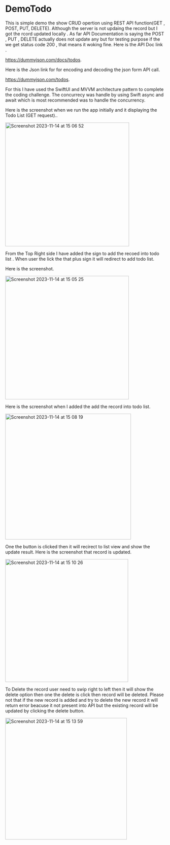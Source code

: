 # DemoTodo

This is simple demo the show CRUD opertion using REST API function(GET , POST, PUT, DELETE). Although the server is not updaing the record but I got the rcord updated locally . As far API Documentation is saying the POST , PUT , DELETE actually does not update any but for testing purpose if the we get status code 200 , that means it woking fine. Here is the API Doc link .

https://dummyjson.com/docs/todos. 

Here is the Json link for for encoding and decoding the json form API call. 

https://dummyjson.com/todos.

For this I have used the SwiftUI and MVVM architecture pattern to complete the coding challenge. The concurrecy was handle by using Swift async and await which is most recommended was to handle the concurrency.

Here is the screenshot when we run the app initially and it displaying the Todo List (GET request)..

<img width="390" alt="Screenshot 2023-11-14 at 15 06 52" src="https://github.com/MohammadHossanICT/DemoTodo/assets/100123501/be2201c7-adbe-4f9d-90bc-c483391040a9">

From the Top Right side I have added the sign to add the recoed into todo list . When user the lick the that plus sign it will redirect to add todo list. 

Here is the screenshot.

<img width="389" alt="Screenshot 2023-11-14 at 15 05 25" src="https://github.com/MohammadHossanICT/DemoTodo/assets/100123501/41092b7a-3555-4c57-8453-7fbefa4710d5">

Here is the screenshot when I added the add the record into todo list.

<img width="396" alt="Screenshot 2023-11-14 at 15 08 19" src="https://github.com/MohammadHossanICT/DemoTodo/assets/100123501/e1743038-3b37-422c-ba46-b5aae9cbaafb">

One the button is clicked then it will recirect to list view and show the update result. Here is the screenshot that record is updated. 

<img width="387" alt="Screenshot 2023-11-14 at 15 10 26" src="https://github.com/MohammadHossanICT/DemoTodo/assets/100123501/9866a8b7-15e7-4406-afde-3028105a1769">

To Delete the record user need to swip right to left then it will show the delete option then one the delete is click then record will be deleted. Please not that if the new record is  added and try to delete the new record it will return error beacuse it not present into API but the existing record will be updated by clicking the delete button. 


<img width="383" alt="Screenshot 2023-11-14 at 15 13 59" src="https://github.com/MohammadHossanICT/DemoTodo/assets/100123501/7c0fac47-2921-4515-9a4b-c33933040f6c">












